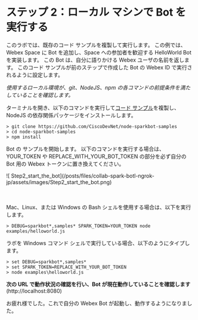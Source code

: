 # ステップ 2：ローカル マシンで Bot を実行する

このラボでは、既存のコード サンプルを複製して実行します。
この例では、Webex Space に Bot を追加し、Space への参加者を歓迎する HelloWorld Bot を実装します。
この Bot は、自分に語りかける Webex ユーザの名前を返します。
このコード サンプルが前のステップで作成した Bot の Webex ID で実行されるように設定します。  

_使用するローカル環境が、git、NodeJS、npm の各コマンドの前提条件を満たしていることを確認します。_

ターミナルを開き、以下のコマンドを実行して[コード サンプル](https://github.com/CiscoDevNet/node-sparkbot-samples)を複製し、
NodeJS の依存関係パッケージをインストールします。  
```shell
> git clone https://github.com/CiscoDevNet/node-sparkbot-samples
> cd node-sparkbot-samples
> npm install
```  

Bot の サンプルを開始します。
以下のコマンドを実行する場合は、YOUR_TOKEN や REPLACE_WITH_YOUR_BOT_TOKEN の部分を必ず自分の Bot 用の Webex トークンに置き換えてください。  

<div align="left">![ Step2_start_the_bot](/posts/files/collab-spark-botl-ngrok-jp/assets/images/Step2_start_the_bot.png)</div><br/><br/>

Mac、Linux、または Windows の Bash シェルを使用する場合は、以下を実行します。  
```shell
> DEBUG=sparkbot*,samples* SPARK_TOKEN=YOUR_TOKEN node examples/helloworld.js
```

ラボを Windows コマンド シェルで実行している場合、以下のようにタイプします。  
```shell
> set DEBUG=sparkbot*,samples*
> set SPARK_TOKEN=REPLACE_WITH_YOUR_BOT_TOKEN
> node examples\helloworld.js
```

**次の URL で動作状況の確認を行い、Bot が現在動作していることを確認します**(http://localhost:8080)  

お疲れ様でした。これで自分の Webex Bot が起動し、動作するようになりました。 
